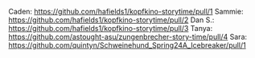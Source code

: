 Caden: https://github.com/hafields1/kopfkino-storytime/pull/1
Sammie: https://github.com/hafields1/kopfkino-storytime/pull/2
Dan S.: https://github.com/hafields1/kopfkino-storytime/pull/3
Tanya: https://github.com/astought-asu/zungenbrecher-story-time/pull/4
Sara: https://github.com/quintyn/Schweinehund_Spring24A_Icebreaker/pull/1
